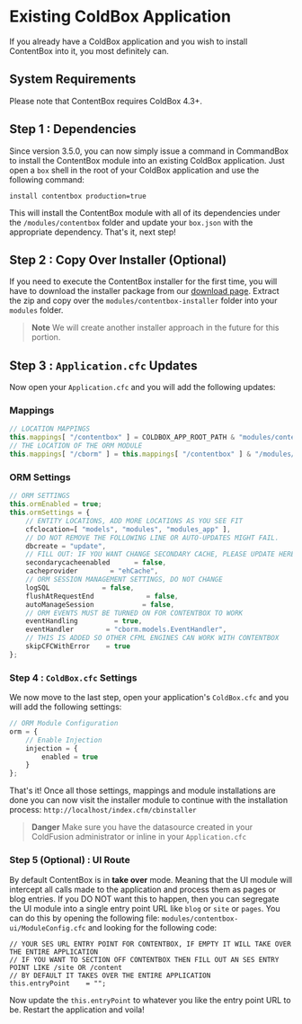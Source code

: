 # Existing ColdBox Application

If you already have a ColdBox application and you wish to install ContentBox into it, you most definitely can.

## System Requirements

Please note that ContentBox requires ColdBox 4.3+.

## Step 1 : Dependencies

Since version 3.5.0, you can now simply issue a command in CommandBox to install the ContentBox module into an existing ColdBox application. Just open a `box` shell in the root of your ColdBox application and use the following command:

```text
install contentbox production=true
```

This will install the ContentBox module with all of its dependencies under the `/modules/contentbox` folder and update your `box.json` with the appropriate dependency. That's it, next step!

## Step 2 : Copy Over Installer \(Optional\)

If you need to execute the ContentBox installer for the first time, you will have to download the installer package from our [download page](https://www.ortussolutions.com/products/contentbox#downloads). Extract the zip and copy over the `modules/contentbox-installer` folder into your `modules` folder.

> **Note** We will create another installer approach in the future for this portion.

## Step 3 : `Application.cfc` Updates

Now open your `Application.cfc` and you will add the following updates:

### Mappings

```javascript
// LOCATION MAPPINGS
this.mappings[ "/contentbox" ] = COLDBOX_APP_ROOT_PATH & "modules/contentbox";
// THE LOCATION OF THE ORM MODULE
this.mappings[ "/cborm" ] = this.mappings[ "/contentbox" ] & "/modules/contentbox-deps/modules/cborm";
```

### ORM Settings

```javascript
// ORM SETTINGS
this.ormEnabled = true;
this.ormSettings = {
    // ENTITY LOCATIONS, ADD MORE LOCATIONS AS YOU SEE FIT
    cfclocation=[ "models", "modules", "modules_app" ],
    // DO NOT REMOVE THE FOLLOWING LINE OR AUTO-UPDATES MIGHT FAIL.
    dbcreate = "update",
    // FILL OUT: IF YOU WANT CHANGE SECONDARY CACHE, PLEASE UPDATE HERE
    secondarycacheenabled      = false,
    cacheprovider        = "ehCache",
    // ORM SESSION MANAGEMENT SETTINGS, DO NOT CHANGE
    logSQL             = false,
    flushAtRequestEnd             = false,
    autoManageSession            = false,
    // ORM EVENTS MUST BE TURNED ON FOR CONTENTBOX TO WORK
    eventHandling         = true,
    eventHandler        = "cborm.models.EventHandler",
    // THIS IS ADDED SO OTHER CFML ENGINES CAN WORK WITH CONTENTBOX
    skipCFCWithError    = true
};
```

### Step 4 : `ColdBox.cfc` Settings

We now move to the last step, open your application's `ColdBox.cfc` and you will add the following settings:

```javascript
// ORM Module Configuration
orm = {
    // Enable Injection
    injection = {
        enabled = true
    }
};
```

That's it! Once all those settings, mappings and module installations are done you can now visit the installer module to continue with the installation process: `http://localhost/index.cfm/cbinstaller`

> **Danger** Make sure you have the datasource created in your ColdFusion administrator or inline in your `Application.cfc`

### Step 5 \(Optional\) : UI Route

By default ContentBox is in **take over** mode. Meaning that the UI module will intercept all calls made to the application and process them as pages or blog entries. If you DO NOT want this to happen, then you can segregate the UI module into a single entry point URL like `blog` or `site` or `pages`. You can do this by opening the following file: `modules/contentbox-ui/ModuleConfig.cfc` and looking for the following code:

```text
// YOUR SES URL ENTRY POINT FOR CONTENTBOX, IF EMPTY IT WILL TAKE OVER THE ENTIRE APPLICATION
// IF YOU WANT TO SECTION OFF CONTENTBOX THEN FILL OUT AN SES ENTRY POINT LIKE /site OR /content
// BY DEFAULT IT TAKES OVER THE ENTIRE APPLICATION
this.entryPoint    = "";
```

Now update the `this.entryPoint` to whatever you like the entry point URL to be. Restart the application and voila!

